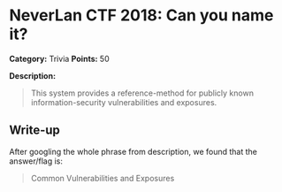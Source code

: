 # NeverLan CTF 2018: Can you name it?

**Category:** Trivia
**Points:** 50

**Description:**

>This system provides a reference-method for publicly known information-security vulnerabilities and exposures.

## Write-up

After googling the whole phrase from description, we found that the answer/flag is:

> Common Vulnerabilities and Exposures
